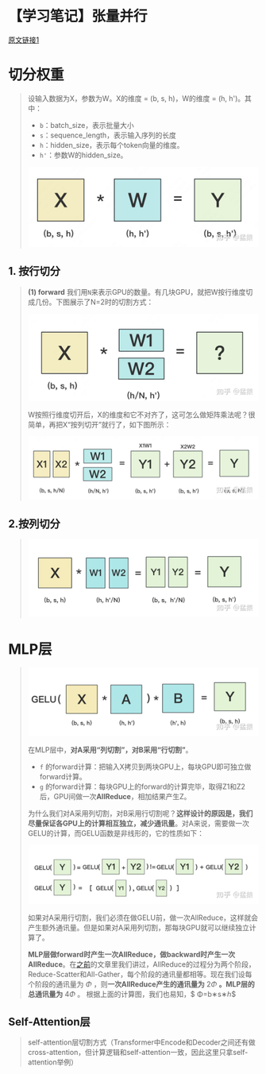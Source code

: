 # 【学习笔记】张量并行

[原文链接1](https://zhuanlan.zhihu.com/p/622212228)

# 切分权重

> 设输入数据为X，参数为W。X的维度 = (b, s, h)，W的维度 = (h, h')。其中：
>
> - `b`：batch_size，表示批量大小
> - `s`：sequence_length，表示输入序列的长度
> - `h`：hidden_size，表示每个token向量的维度。
> - `h'`：参数W的hidden_size。
>
> ![img](images/llm-9/1)

## 1. 按行切分

> **(1) forward**
> 我们用`N`来表示GPU的数量。有几块GPU，就把W按行维度切成几份。下图展示了N=2时的切割方式：
>
> ![img](images/llm-9/3)
>
> W按照行维度切开后，X的维度和它不对齐了，这可怎么做矩阵乘法呢？很简单，再把X“按列切开”就行了，如下图所示：
>
> ![img](images/llm-9/2)

## 2.按列切分

> ![img](images/llm-9/4)

# MLP层

> ![img](images/llm-9/5)
>
> 在MLP层中，**对A采用“列切割”，对B采用“行切割”**。
>
> - `f` 的forward计算：把输入X拷贝到两块GPU上，每块GPU即可独立做forward计算。
> - `g` 的forward计算：每块GPU上的forward的计算完毕，取得Z1和Z2后，GPU间做一次**AllReduce**，相加结果产生Z。
>
> 为什么我们对A采用列切割，对B采用行切割呢？**这样设计的原因是，我们尽量保证各GPU上的计算相互独立，减少通讯量**。对A来说，需要做一次GELU的计算，而GELU函数是非线形的，它的性质如下：
>
> ![img](images/llm-9/6)
>
> 如果对A采用行切割，我们必须在做GELU前，做一次AllReduce，这样就会产生额外通讯量。但是如果对A采用列切割，那每块GPU就可以继续独立计算了。
>
> **MLP层做forward时产生一次AllReduce，做backward时产生一次AllReduce**。在[之前](https://zhuanlan.zhihu.com/p/617133971)的文章里我们讲过，AllReduce的过程分为两个阶段，Reduce-Scatter和All-Gather，每个阶段的通讯量都相等。现在我们设每个阶段的通讯量为 $Φ$ ，则**一次AllReduce产生的通讯量为** $2Φ$ **。MLP层的总通讯量为** $4Φ$ 。
> 根据上面的计算图，我们也易知，$ Φ=b∗s∗ℎ$

## Self-Attention层

> self-attention层切割方式（Transformer中Encode和Decoder之间还有做cross-attention，但计算逻辑和self-attention一致，因此这里只拿self-attention举例）
